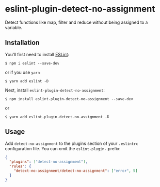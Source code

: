 # eslint-plugin-detect-no-assignment

Detect functions like map, filter and reduce without being assigned to a variable.

## Installation

You'll first need to install [ESLint](http://eslint.org):

```
$ npm i eslint --save-dev
```

or if you use `yarn`

```
$ yarn add eslint -D
```

Next, install `eslint-plugin-detect-no-assignment`:

```
$ npm install eslint-plugin-detect-no-assignment --save-dev
```

or

```
$ yarn add eslint-plugin-detect-no-assignment -D
```

## Usage

Add `detect-no-assignment` to the plugins section of your `.eslintrc` configuration file. You can omit the `eslint-plugin-` prefix:

```json
{
  "plugins": ["detect-no-assignment"],
  "rules": {
    "detect-no-assignment/detect-no-assignment": ["error", 5]
  }
}
```
